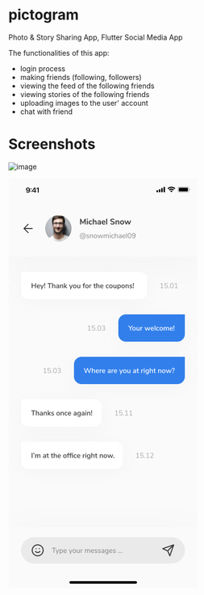 # pictogram

Photo & Story Sharing App, Flutter Social Media App

The functionalities of this app:

* login process
* making friends (following, followers)
* viewing the feed of the following friends
* viewing stories of the following friends
* uploading images to the user' account
* chat with friend

# Screenshots

![image](https://user-images.githubusercontent.com/78492625/150775384-0e06a8d1-c326-4d4d-a785-7b5c7b3d91ff.png)

![image](https://github.com/IamKhuk/pictogram/blob/master/screenshots/chat_room.png)
